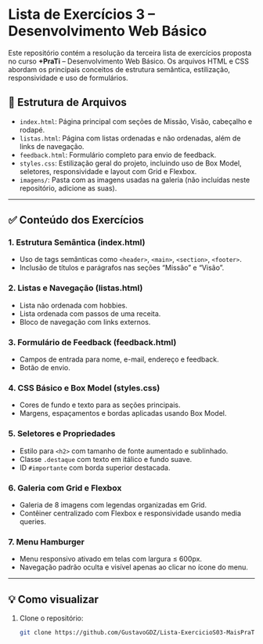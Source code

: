 # Lista de Exercícios 3 – Desenvolvimento Web Básico

Este repositório contém a resolução da terceira lista de exercícios proposta no curso **+PraTi** – Desenvolvimento Web Básico. Os arquivos HTML e CSS abordam os principais conceitos de estrutura semântica, estilização, responsividade e uso de formulários.

## 📁 Estrutura de Arquivos

- `index.html`: Página principal com seções de Missão, Visão, cabeçalho e rodapé.
- `listas.html`: Página com listas ordenadas e não ordenadas, além de links de navegação.
- `feedback.html`: Formulário completo para envio de feedback.
- `styles.css`: Estilização geral do projeto, incluindo uso de Box Model, seletores, responsividade e layout com Grid e Flexbox.
- `imagens/`: Pasta com as imagens usadas na galeria (não incluídas neste repositório, adicione as suas).

---

## ✅ Conteúdo dos Exercícios

### 1. Estrutura Semântica (index.html)
- Uso de tags semânticas como `<header>`, `<main>`, `<section>`, `<footer>`.
- Inclusão de títulos e parágrafos nas seções “Missão” e “Visão”.

### 2. Listas e Navegação (listas.html)
- Lista não ordenada com hobbies.
- Lista ordenada com passos de uma receita.
- Bloco de navegação com links externos.

### 3. Formulário de Feedback (feedback.html)
- Campos de entrada para nome, e-mail, endereço e feedback.
- Botão de envio.

### 4. CSS Básico e Box Model (styles.css)
- Cores de fundo e texto para as seções principais.
- Margens, espaçamentos e bordas aplicadas usando Box Model.

### 5. Seletores e Propriedades
- Estilo para `<h2>` com tamanho de fonte aumentado e sublinhado.
- Classe `.destaque` com texto em itálico e fundo suave.
- ID `#importante` com borda superior destacada.

### 6. Galeria com Grid e Flexbox
- Galeria de 8 imagens com legendas organizadas em Grid.
- Contêiner centralizado com Flexbox e responsividade usando media queries.

### 7. Menu Hamburger
- Menu responsivo ativado em telas com largura ≤ 600px.
- Navegação padrão oculta e visível apenas ao clicar no ícone do menu.

---

## 💡 Como visualizar

1. Clone o repositório:
   ```bash
   git clone https://github.com/GustavoGDZ/Lista-ExercicioS03-MaisPraTi.git
